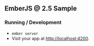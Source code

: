 ## EmberJS @ 2.5 Sample 


### Running / Development

* `ember server`
* Visit your app at [http://localhost:4200](http://localhost:4200).

